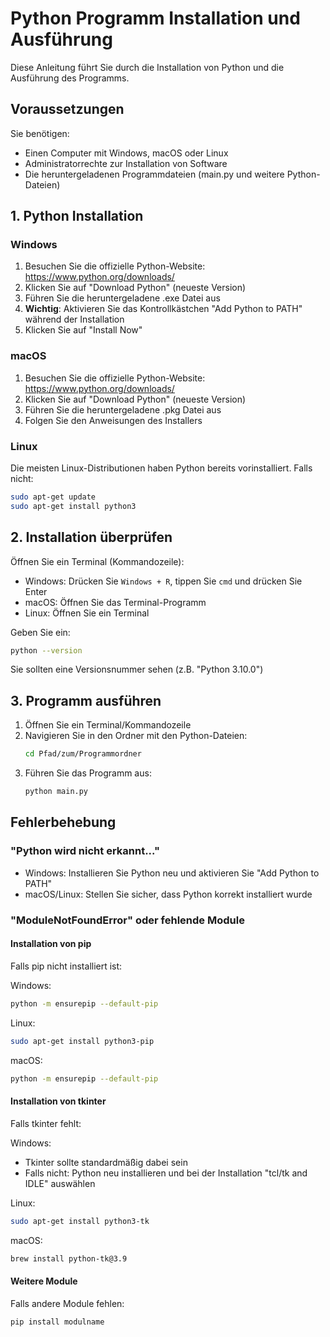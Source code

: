 # Python Programm Installation und Ausführung

Diese Anleitung führt Sie durch die Installation von Python und die Ausführung des Programms.

## Voraussetzungen

Sie benötigen:
- Einen Computer mit Windows, macOS oder Linux
- Administratorrechte zur Installation von Software
- Die heruntergeladenen Programmdateien (main.py und weitere Python-Dateien)

## 1. Python Installation

### Windows
1. Besuchen Sie die offizielle Python-Website: https://www.python.org/downloads/
2. Klicken Sie auf "Download Python" (neueste Version)
3. Führen Sie die heruntergeladene .exe Datei aus
4. **Wichtig**: Aktivieren Sie das Kontrollkästchen "Add Python to PATH" während der Installation
5. Klicken Sie auf "Install Now"

### macOS
1. Besuchen Sie die offizielle Python-Website: https://www.python.org/downloads/
2. Klicken Sie auf "Download Python" (neueste Version)
3. Führen Sie die heruntergeladene .pkg Datei aus
4. Folgen Sie den Anweisungen des Installers

### Linux
Die meisten Linux-Distributionen haben Python bereits vorinstalliert. Falls nicht:

```bash
sudo apt-get update
sudo apt-get install python3
```

## 2. Installation überprüfen

Öffnen Sie ein Terminal (Kommandozeile):
- Windows: Drücken Sie `Windows + R`, tippen Sie `cmd` und drücken Sie Enter
- macOS: Öffnen Sie das Terminal-Programm
- Linux: Öffnen Sie ein Terminal


  
  
Geben Sie ein:
```bash
python --version
```

Sie sollten eine Versionsnummer sehen (z.B. "Python 3.10.0")

## 3. Programm ausführen

1. Öffnen Sie ein Terminal/Kommandozeile
2. Navigieren Sie in den Ordner mit den Python-Dateien:
   ```bash
   cd Pfad/zum/Programmordner
   ```
3. Führen Sie das Programm aus:
   ```bash
   python main.py
   ```

## Fehlerbehebung

### "Python wird nicht erkannt..."
- Windows: Installieren Sie Python neu und aktivieren Sie "Add Python to PATH"
- macOS/Linux: Stellen Sie sicher, dass Python korrekt installiert wurde

### "ModuleNotFoundError" oder fehlende Module

#### Installation von pip
Falls pip nicht installiert ist:

Windows:
```bash
python -m ensurepip --default-pip
```

Linux:
```bash
sudo apt-get install python3-pip
```

macOS:
```bash
python -m ensurepip --default-pip
```

#### Installation von tkinter
Falls tkinter fehlt:

Windows:
- Tkinter sollte standardmäßig dabei sein
- Falls nicht: Python neu installieren und bei der Installation "tcl/tk and IDLE" auswählen

Linux:
```bash
sudo apt-get install python3-tk
```

macOS:
```bash
brew install python-tk@3.9
```

#### Weitere Module
Falls andere Module fehlen:
```bash
pip install modulname
```
